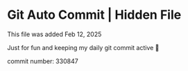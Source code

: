 # Git Auto Commit | Hidden File

This file was added Feb 12, 2025

Just for fun and keeping my daily git commit active 🤪

commit number: 330847
